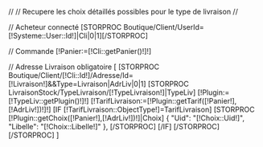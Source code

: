 //
//	Recupere les choix détaillés possibles pour le type de livraison
//

// Acheteur connecté
[STORPROC Boutique/Client/UserId=[!Systeme::User::Id!]|Cli|0|1][/STORPROC]

// Commande
[!Panier:=[!Cli::getPanier()!]!]

// Adresse Livraison obligatoire
[
	[STORPROC Boutique/Client/[!Cli::Id!]/Adresse/Id=[!Livraison!]&&Type=Livraison|AdrLiv|0|1]
		[STORPROC LivraisonStock/TypeLivraison/[!TypeLivraison!]|TypeLiv]
			[!Plugin:=[!TypeLiv::getPlugin()!]!]
			[!TarifLivraison:=[!Plugin::getTarif([!Panier!],[!AdrLiv!])!]!]
			[IF [!TarifLivraison::ObjectType!]=TarifLivraison]
				[STORPROC [!Plugin::getChoix([!Panier!],[!AdrLiv!])!]|Choix]
					{
						"Uid": "[!Choix::Uid!]",
						"Libelle": "[!Choix::Libelle!]"
					},
				[/STORPROC]
			[/IF]
		[/STORPROC]
	[/STORPROC]
]
